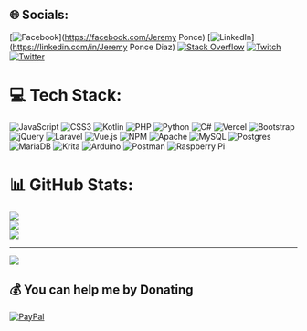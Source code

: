 
## 🌐 Socials:
[![Facebook](https://img.shields.io/badge/Facebook-%231877F2.svg?logo=Facebook&logoColor=white)](https://facebook.com/Jeremy Ponce) [![LinkedIn](https://img.shields.io/badge/LinkedIn-%230077B5.svg?logo=linkedin&logoColor=white)](https://linkedin.com/in/Jeremy Ponce Diaz) [![Stack Overflow](https://img.shields.io/badge/-Stackoverflow-FE7A16?logo=stack-overflow&logoColor=white)](https://stackoverflow.com/users/21112071) [![Twitch](https://img.shields.io/badge/Twitch-%239146FF.svg?logo=Twitch&logoColor=white)](https://twitch.tv/Flaremy) [![Twitter](https://img.shields.io/badge/Twitter-%231DA1F2.svg?logo=Twitter&logoColor=white)](https://twitter.com/@Flaremy_) 

# 💻 Tech Stack:
![JavaScript](https://img.shields.io/badge/javascript-%23323330.svg?style=flat-square&logo=javascript&logoColor=%23F7DF1E) ![CSS3](https://img.shields.io/badge/css3-%231572B6.svg?style=flat-square&logo=css3&logoColor=white) ![Kotlin](https://img.shields.io/badge/kotlin-%230095D5.svg?style=flat-square&logo=kotlin&logoColor=white) ![PHP](https://img.shields.io/badge/php-%23777BB4.svg?style=flat-square&logo=php&logoColor=white) ![Python](https://img.shields.io/badge/python-3670A0?style=flat-square&logo=python&logoColor=ffdd54) ![C#](https://img.shields.io/badge/c%23-%23239120.svg?style=flat-square&logo=c-sharp&logoColor=white) ![Vercel](https://img.shields.io/badge/vercel-%23000000.svg?style=flat-square&logo=vercel&logoColor=white) ![Bootstrap](https://img.shields.io/badge/bootstrap-%23563D7C.svg?style=flat-square&logo=bootstrap&logoColor=white) ![jQuery](https://img.shields.io/badge/jquery-%230769AD.svg?style=flat-square&logo=jquery&logoColor=white) ![Laravel](https://img.shields.io/badge/laravel-%23FF2D20.svg?style=flat-square&logo=laravel&logoColor=white) ![Vue.js](https://img.shields.io/badge/vuejs-%2335495e.svg?style=flat-square&logo=vuedotjs&logoColor=%234FC08D) ![NPM](https://img.shields.io/badge/NPM-%23000000.svg?style=flat-square&logo=npm&logoColor=white) ![Apache](https://img.shields.io/badge/apache-%23D42029.svg?style=flat-square&logo=apache&logoColor=white) ![MySQL](https://img.shields.io/badge/mysql-%2300f.svg?style=flat-square&logo=mysql&logoColor=white) ![Postgres](https://img.shields.io/badge/postgres-%23316192.svg?style=flat-square&logo=postgresql&logoColor=white) ![MariaDB](https://img.shields.io/badge/MariaDB-003545?style=flat-square&logo=mariadb&logoColor=white) ![Krita](https://img.shields.io/badge/Krita-203759?style=flat-square&logo=krita&logoColor=EEF37B) ![Arduino](https://img.shields.io/badge/-Arduino-00979D?style=flat-square&logo=Arduino&logoColor=white) ![Postman](https://img.shields.io/badge/Postman-FF6C37?style=flat-square&logo=postman&logoColor=white) ![Raspberry Pi](https://img.shields.io/badge/-RaspberryPi-C51A4A?style=flat-square&logo=Raspberry-Pi)
# 📊 GitHub Stats:
![](https://github-readme-stats.vercel.app/api?username=Flaremy2000&theme=dark&hide_border=false&include_all_commits=true&count_private=true)<br/>
![](https://github-readme-streak-stats.herokuapp.com/?user=Flaremy2000&theme=dark&hide_border=false)<br/>
![](https://github-readme-stats.vercel.app/api/top-langs/?username=Flaremy2000&theme=dark&hide_border=false&include_all_commits=true&count_private=true&layout=compact)

---
[![](https://visitcount.itsvg.in/api?id=Flaremy2000&icon=0&color=0)](https://visitcount.itsvg.in)

  ## 💰 You can help me by Donating
  [![PayPal](https://img.shields.io/badge/PayPal-00457C?style=for-the-badge&logo=paypal&logoColor=white)](https://paypal.me/flaremy?country.x=EC&locale.x=es_XC) 

